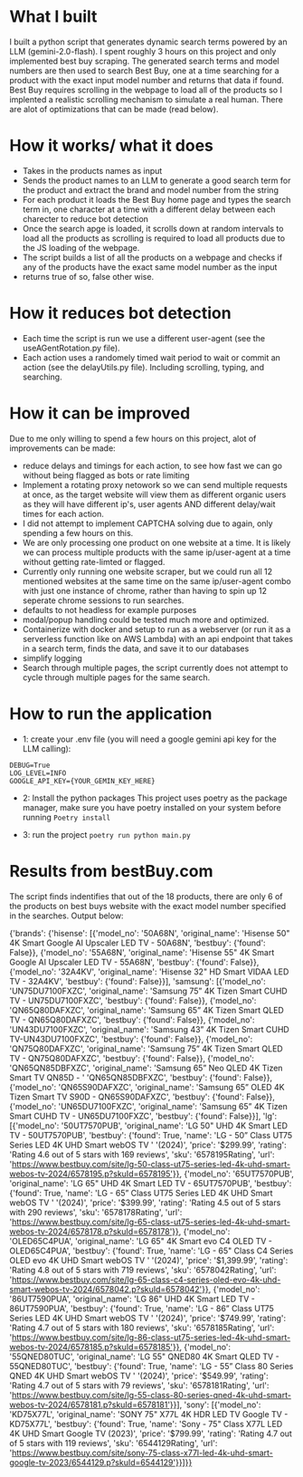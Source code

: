 # What I built
I built a python script that generates dynamic search terms powered by an LLM (gemini-2.0-flash). I spent roughly 3 hours on this project and only implemented best buy scraping. The generated search terms and model numbers are then used to search Best Buy, one at a time searching for a product with the exact input model number and returns that data if found. Best Buy requires scrolling in the webpage to load all of the products so I implented a realistic scrolling mechanism to simulate a real human. There are alot of optimizations that can be made (read below).

# How it works/ what it does
* Takes in the products names as input
* Sends the product names to an LLM to generate a good search term for the product and extract the brand and model number from the string
* For each product it loads the Best Buy home page and types the search term in, one character at a time with a different delay between each charecter to reduce bot detection
* Once the search apge is loaded, it scrolls down at random intervals to load all the products as scrolling is required to load all products due to the JS loading of the webpage. 
* The script builds a list of all the products on a webpage and checks if any of the products have the exact same model number as the input
* returns true of so, false other wise.

# How it reduces bot detection
* Each time the script is run we use a different user-agent (see the useAGentRotation.py file).
* Each action uses a randomely timed wait period to wait or commit an action (see the delayUtils.py file). Including scrolling, typing, and searching.

# How it can be improved
Due to me only willing to spend a few hours on this project, alot of improvements can be made:
* reduce delays and timings for each action, to see how fast we can go without being flagged as bots or rate limiting
* Implement a rotating proxy netowork so we can send multiple requests at once, as the target website will view them as different organic users as they will have different ip's, user agents AND different delay/wait times for each action.
* I did not attempt to implement CAPTCHA solving due to again, only spending a few hours on this.
* We are only processing one product on one website at a time. It is likely we can process multiple products with the same ip/user-agent at a time without getting rate-limted or flagged.
* Currently only running one website scraper, but we could run all 12 mentioned websites at the same time on the same ip/user-agent combo with just one instance of chrome, rather than having to spin up 12 seperate chrome sessions to run searches.
* defaults to not headless for example purposes
* modal/popup handling could be tested much more and optimized.
* Containerize with docker and setup to run as a webserver (or run it as a serverless function like on AWS Lambda) with an api endpoint that takes in a search term, finds the data, and save it to our databases
* simplify logging
* Search through multiple pages, the script currently does not attempt to cycle through multiple pages for the same search.



# How to run the application
* 1: create your .env file (you will need a google gemini api key for the LLM calling):
```
DEBUG=True
LOG_LEVEL=INFO
GOOGLE_API_KEY={YOUR_GEMIN_KEY_HERE}
```

* 2: Install the python packages
This project uses poetry as the package manager, make sure you have poetry installed on your system before running
```Poetry install```

* 3: run the project
```poetry run python main.py```


# Results from bestBuy.com
The script finds indentifies that out of the 18 products, there are only 6 of the products on best buys website with the exact model number specified in the searches. Output below: 

{'brands': {'hisense': [{'model_no': '50A68N',
                         'original_name': 'Hisense 50" 4K Smart Google AI Upscaler LED TV - 50A68N',
                         'bestbuy': {'found': False}},
                        {'model_no': '55A68N',
                         'original_name': 'Hisense 55" 4K Smart Google AI Upscaler LED TV - 55A68N',
                         'bestbuy': {'found': False}},
                        {'model_no': '32A4KV',
                         'original_name': 'Hisense 32" HD Smart VIDAA LED TV - 32A4KV',
                         'bestbuy': {'found': False}}],
            'samsung': [{'model_no': 'UN75DU7100FXZC',
                         'original_name': 'Samsung 75” 4K Tizen Smart CUHD TV - UN75DU7100FXZC',
                         'bestbuy': {'found': False}},
                        {'model_no': 'QN65Q80DAFXZC',
                         'original_name': 'Samsung 65” 4K Tizen Smart QLED TV - QN65Q80DAFXZC',
                         'bestbuy': {'found': False}},
                        {'model_no': 'UN43DU7100FXZC',
                         'original_name': 'Samsung 43” 4K Tizen Smart CUHD TV-UN43DU7100FXZC',
                         'bestbuy': {'found': False}},
                        {'model_no': 'QN75Q80DAFXZC',
                         'original_name': 'Samsung 75” 4K Tizen Smart QLED TV - QN75Q80DAFXZC',
                         'bestbuy': {'found': False}},
                        {'model_no': 'QN65QN85DBFXZC',
                         'original_name': 'Samsung 65” Neo QLED 4K Tizen Smart TV QN85D - '
                                          'QN65QN85DBFXZC',
                         'bestbuy': {'found': False}},
                        {'model_no': 'QN65S90DAFXZC',
                         'original_name': 'Samsung 65” OLED 4K Tizen Smart TV S90D - QN65S90DAFXZC',
                         'bestbuy': {'found': False}},
                        {'model_no': 'UN65DU7100FXZC',
                         'original_name': 'Samsung 65” 4K Tizen Smart CUHD TV - UN65DU7100FXZC',
                         'bestbuy': {'found': False}}],
            'lg': [{'model_no': '50UT7570PUB',
                    'original_name': 'LG 50" UHD 4K Smart LED TV - 50UT7570PUB',
                    'bestbuy': {'found': True,
                                'name': 'LG - 50” Class UT75 Series LED 4K UHD Smart webOS TV '
                                        '(2024)',
                                'price': '$299.99',
                                'rating': 'Rating 4.6 out of 5 stars with 169 reviews',
                                'sku': '6578195Rating',
                                'url': 'https://www.bestbuy.com/site/lg-50-class-ut75-series-led-4k-uhd-smart-webos-tv-2024/6578195.p?skuId=6578195'}},
                   {'model_no': '65UT7570PUB',
                    'original_name': 'LG 65" UHD 4K Smart LED TV - 65UT7570PUB',
                    'bestbuy': {'found': True,
                                'name': 'LG - 65” Class UT75 Series LED 4K UHD Smart webOS TV '
                                        '(2024)',
                                'price': '$399.99',
                                'rating': 'Rating 4.5 out of 5 stars with 290 reviews',
                                'sku': '6578178Rating',
                                'url': 'https://www.bestbuy.com/site/lg-65-class-ut75-series-led-4k-uhd-smart-webos-tv-2024/6578178.p?skuId=6578178'}},
                   {'model_no': 'OLED65C4PUA',
                    'original_name': 'LG 65" 4K Smart evo C4 OLED TV - OLED65C4PUA',
                    'bestbuy': {'found': True,
                                'name': 'LG - 65" Class C4 Series OLED evo 4K UHD Smart webOS TV '
                                        '(2024)',
                                'price': '$1,399.99',
                                'rating': 'Rating 4.8 out of 5 stars with 719 reviews',
                                'sku': '6578042Rating',
                                'url': 'https://www.bestbuy.com/site/lg-65-class-c4-series-oled-evo-4k-uhd-smart-webos-tv-2024/6578042.p?skuId=6578042'}},
                   {'model_no': '86UT7590PUA',
                    'original_name': 'LG 86" UHD 4K Smart LED TV - 86UT7590PUA',
                    'bestbuy': {'found': True,
                                'name': 'LG - 86” Class UT75 Series LED 4K UHD Smart webOS TV '
                                        '(2024)',
                                'price': '$749.99',
                                'rating': 'Rating 4.7 out of 5 stars with 180 reviews',
                                'sku': '6578185Rating',
                                'url': 'https://www.bestbuy.com/site/lg-86-class-ut75-series-led-4k-uhd-smart-webos-tv-2024/6578185.p?skuId=6578185'}},
                   {'model_no': '55QNED80TUC',
                    'original_name': 'LG 55" QNED80 4K Smart QLED TV - 55QNED80TUC',
                    'bestbuy': {'found': True,
                                'name': 'LG - 55” Class 80 Series QNED 4K UHD Smart webOS TV '
                                        '(2024)',
                                'price': '$549.99',
                                'rating': 'Rating 4.7 out of 5 stars with 79 reviews',
                                'sku': '6578181Rating',
                                'url': 'https://www.bestbuy.com/site/lg-55-class-80-series-qned-4k-uhd-smart-webos-tv-2024/6578181.p?skuId=6578181'}}],
            'sony': [{'model_no': 'KD75X77L',
                      'original_name': 'SONY 75" X77L 4K HDR LED TV Google TV - KD75X77L',
                      'bestbuy': {'found': True,
                                  'name': 'Sony - 75" Class X77L LED 4K UHD Smart Google TV (2023)',
                                  'price': '$799.99',
                                  'rating': 'Rating 4.7 out of 5 stars with 119 reviews',
                                  'sku': '6544129Rating',
                                  'url': 'https://www.bestbuy.com/site/sony-75-class-x77l-led-4k-uhd-smart-google-tv-2023/6544129.p?skuId=6544129'}}]}}